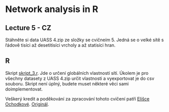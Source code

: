 # Network analysis in R

## Lecture 5 - CZ

Stáhněte si data UASS 4.zip ze složky se cvičneím 5. Jedná se o velké sítě s řádově tisíci až desetitisíci vrcholy a až statisíci hran.

## R
Skript [skript_3.r](skript.r). Jde o určení globálních vlastností sítí. Úkolem je pro všechny datasety z UASS 4.zip určit vlastnosti a vyexportovat je do csv souboru. Skript není úplný, budete muset některé věci sami doimplementovat.


Veškerý kredit a poděkování za zpracování tohoto cvičení patří [Elišce Ochodkové](http://www.cs.vsb.cz/ochodkova/). [Originál](http://www.cs.vsb.cz/ochodkova/courses/UASS/uass_cv3.pdf).